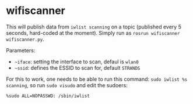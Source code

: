 # wifiscanner

This will publish data from `iwlist scanning` on a topic (published every 5 seconds, hard-coded at the moment). Simply run as `rosrun wifiscanner wifiscanner.py`.

Parameters:

* `~iface`: setting the interface to scan, defaul is `wlan0`
* `~ssid`: defines the ESSID to scan for, default `STRANDS`

For this to work, one needs to be able to run this command: `sudo iwlist %s scanning`, so run `sudo visudo` and edit the sudoers:

```
%sudo ALL=NOPASSWD: /sbin/iwlist
```
